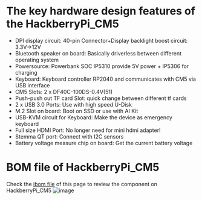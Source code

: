 # The key hardware design features of the HackberryPi_CM5

* DPI display circuit: 40-pin Connector+Display backlight boost circuit: 3.3V->12V
* Bluetooth speaker on board: Basically driverless between different operating system
* Powersource: Powerbank SOC IP5310 provide 5V power + IP5306 for charging
* Keyboard: Keyboard controller RP2040 and communicates with CM5 via USB interface
* CM5 Slots: 2 x DF40C-100DS-0.4V(51)
* Push-push out TF card Slot: quick change between different tf cards
* 2 x USB 3.0 Ports: Use with high speed U-Disk
* M.2 Slot on board: Boot on SSD or use with AI Kit
* USB-KVM circuit for Keyboard: Make the device as emergency keyboard
* Full size HDMI Port: No longer need for mini hdmi adapter!
* Stemma QT port: Connect with I2C sensors
* Battery voltage measure chip on board: Get the current battery voltage

# BOM file of HackberryPi_CM5

Check the [ibom file](https://github.com/ZitaoTech/HackberryPiCM5/blob/main/Hardware/Bom_HackberryPi_CM5_Q20_rev0.html) of this page to review the component on HackberryPi_CM5
![image](https://github.com/user-attachments/assets/9dc0ef23-dd5d-40aa-aba6-14b0ed139410)
